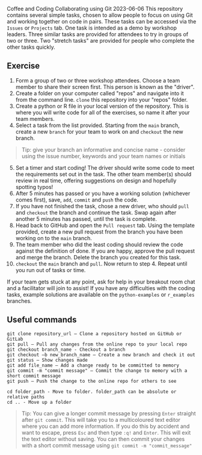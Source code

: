 Coffee and Coding Collaborating using Git 2023-06-06
This repository contains several simple tasks, chosen to allow people to focus on using Git and working together on code in pairs.
These tasks can be accessed via the `Issues` or `Projects` tab.
One task is intended as a demo by workshop leaders. Three similar tasks are provided for attendees to try in groups of two or three. Two "stretch tasks" are provided for people who complete the other tasks quickly.

## Exercise
1. Form a group of two or three workshop attendees. Choose a team member to share their screen first. This person is known as the "driver".
2. Create a folder on your computer called "repos" and navigate into it from the command line. `clone` this repository into your "repos" folder.
3. Create a python or R file in your local version of the repository. This is where you will write code for all of the exercises, so name it after your team members.
4. Select a task from the list provided. Starting from the `main` branch, create a new `branch` for your team to work on and `checkout` the new branch.
> Tip: give your branch an informative and concise name - consider using the issue number, keywords and your team names or initials
5. Set a timer and start coding! The driver should write some code to meet the requirements set out in the task. The other team member(s) should review in real time, offering suggestions on design and hopefully spotting typos!
6. After 5 minutes has passed or you have a working solution (whichever comes first), save, `add`, `commit` and `push` the code.
7. If you have not finished the task, chose a new driver, who should `pull` and `checkout` the branch and continue the task. Swap again after another 5 minutes has passed, until the task is complete.
8. Head back to GitHub and open the `Pull request` tab. Using the template provided, create a new pull request from the branch you have been working on to the `main` branch.
9. The team member who did the least coding should review the code against the definition of done. If you are happy, approve the pull request and merge the branch. Delete the branch you created for this task.
10. `checkout` the `main` branch and `pull`. Now return to step 4. Repeat until you run out of tasks or time.

If your team gets stuck at any point, ask for help in your breakout room chat and a facilitator will join to assist! If you have any difficulties with the coding tasks, example solutions are available on the `python-examples` or `r_examples` branches.

## Useful commands 
```
git clone repository_url – Clone a repository hosted on GitHub or GitLab
git pull – Pull any changes from the online repo to your local repo
git checkout branch_name - Checkout a branch
git checkout –b new_branch_name – Create a new branch and check it out
git status – Show changes made
git add file_name – Add a change ready to be committed to memory
git commit -m "commit message" – Commit the change to memory with a short commit message
git push – Push the change to the online repo for others to see
```
```
cd folder_path - Move to folder. folder_path can be absolute or relative paths
cd .. - Move up a folder
```
> Tip: You can give a longer commit message by pressing `Enter` straight after `git commit`. This will take you to a multicoloured text editor where you can add more information. If you do this by accident and want to escape, press `Esc` and then type `:q!` and `Enter`. This will exit the text editor without saving. You can then commit your changes with a short commit message using `git commit -m "commit_message"`

